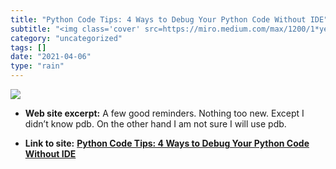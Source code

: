 ```yaml
---
title: "Python Code Tips: 4 Ways to Debug Your Python Code Without IDE"
subtitle: "<img class='cover' src=https://miro.medium.com/max/1200/1*yeYhfRNTkqgc9qh6zCuI-Q.png>"
category: "uncategorized"
tags: []
date: "2021-04-06"
type: "rain"
---
```

<img class="cover" src=https://miro.medium.com/max/1200/1*yeYhfRNTkqgc9qh6zCuI-Q.png>



* **Web site excerpt:** A few good reminders. Nothing too new. Except I didn’t know pdb. On the other hand I am not sure I will use pdb.

* **Link to site:** **[Python Code Tips: 4 Ways to Debug Your Python Code Without IDE](https://link.medium.com/ZTFY7yszScb)**